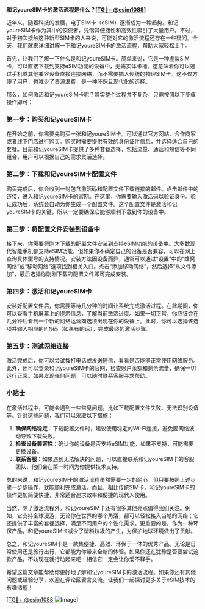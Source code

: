 **和记youreSIM卡的激活流程是什么？[[TG💪+ @esim1088](https://t.me/s/esim1088)]**

近年来，随着科技的发展，电子SIM卡（eSIM）逐渐成为一种趋势。和记youreSIM卡作为其中的佼佼者，凭借其便捷性和高效性吸引了大量用户。不过，对于初次接触这种新型SIM卡的人来说，可能对它的激活流程还存在一些疑问。今天，我们就来详细讲解一下和记youreSIM卡的激活流程，帮助大家轻松上手。

首先，让我们了解一下什么是和记youreSIM卡。简单来说，它是一种虚拟SIM卡，可以直接下载到支持eSIM功能的设备中，无需实体卡槽。这意味着你可以通过手机或其他兼容设备直接连接网络，而不需要插入传统的物理SIM卡。这不仅方便了用户，也减少了资源浪费，是一种环保且现代化的选择。

那么，如何激活和记youreSIM卡呢？其实整个过程并不复杂，只需按照以下步骤操作即可：

### 第一步：购买和记youreSIM卡

在开始之前，你需要先购买一张和记youreSIM卡。可以通过官方网站、合作商家或者线下门店进行购买。购买时需要提供有效的身份证件信息，并选择适合自己的套餐。目前和记youreSIM卡提供了多种套餐选择，包括流量、通话和短信等不同组合，用户可以根据自己的需求灵活选择。

### 第二步：下载和记youreSIM卡配置文件

购买完成后，你会收到一封包含激活码和配置文件下载链接的邮件。点击邮件中的链接，进入和记youreSIM卡的官网。在这里，你需要输入激活码以验证身份。验证成功后，系统会自动为你生成一个配置文件。这个配置文件是激活和记youreSIM卡的关键，所以一定要确保它能够顺利下载到你的设备中。

### 第三步：将配置文件安装到设备中

接下来，你需要将刚才下载的配置文件安装到支持eSIM功能的设备中。大多数现代智能手机都支持eSIM功能，但如果你不确定自己的设备是否兼容，可以在网上查询具体型号的支持情况。安装方法因设备而异，通常可以通过“设置”中的“蜂窝网络”或“移动网络”选项找到相关入口。点击“添加移动网络”，然后选择“从文件添加”，最后选择你刚刚下载的配置文件即可完成安装。

### 第四步：激活和记youreSIM卡

安装好配置文件后，你需要等待几分钟的时间让系统完成激活过程。在此期间，你可以查看手机屏幕上的提示信息，了解当前激活进度。如果一切正常，你应该会在几分钟后看到一个新的网络运营商选项出现在你的设备上。此时，你可以选择该选项并输入相应的PIN码（如果有的话），完成最终的激活步骤。

### 第五步：测试网络连接

激活完成后，你可以尝试拨打电话或发送短信，看看是否能够正常使用网络服务。此外，还可以登录和记youreSIM卡的官网，检查账户余额和剩余流量，确保一切运行正常。如果发现任何问题，可以随时联系客服寻求帮助。

### 小贴士

在激活过程中，可能会遇到一些常见问题，比如下载配置文件失败、无法识别设备等。针对这些问题，我们可以采取以下措施：

1. **确保网络稳定**：下载配置文件时，建议使用稳定的Wi-Fi连接，避免因网络波动导致下载失败。
2. **检查设备兼容性**：确认你的设备是否支持eSIM功能，如果不支持，可能需要更换设备。
3. **联系客服**：如果遇到无法解决的问题，可以直接联系和记youreSIM卡的客服团队，他们会在第一时间为你提供技术支持。

总的来说，和记youreSIM卡的激活流程虽然需要一定的耐心，但只要按照上述步骤一步步操作，就能顺利完成激活。而且，相比传统SIM卡，和记youreSIM卡的操作更加简便快捷，非常适合追求效率和便捷的现代人使用。

当然，除了激活流程外，和记youreSIM卡还有很多其他亮点值得我们关注。例如，它支持全球漫游，无论你在世界的哪个角落，都可以轻松接入当地的网络；它还提供了丰富的套餐选择，满足不同用户的个性化需求。更重要的是，作为一种环保产品，和记youreSIM卡减少了塑料垃圾的产生，为保护地球环境做出了贡献。

总之，和记youreSIM卡是一款集便捷、高效、环保于一体的优秀产品。无论是日常使用还是旅行出行，它都能为你带来全新的体验。如果你还在犹豫是否要尝试这款产品，不妨现在就行动起来吧！相信它一定会让你爱不释手。

希望这篇文章能帮助你更好地了解和记youreSIM卡的激活流程。如果你还有其他问题或经验分享，欢迎在评论区留言交流。让我们一起探讨更多关于eSIM技术的有趣话题！

[[TG💪+ @esim1088](https://t.me/s/esim1088) ![Image](https://i.postimg.cc/4NQfJmqS/Snipaste-2025-05-13-00-14-12.png)]